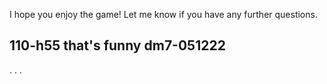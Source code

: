 I hope you enjoy the game! Let me know if you have any further questions.

110-h55
that's funny
dm7-051222
-----------------

.
.
.
